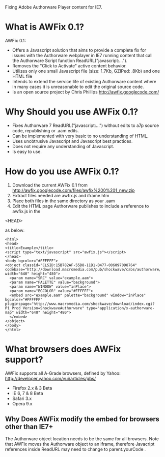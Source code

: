 Fixing Adobe Authorware Player content for IE7.

# What is AWFix 0.1? #

AWFix 0.1:

  * Offers a Javascript solution that aims to provide a complete fix for issues with the Authorware webplayer in IE7 running content that call the Authorware Script function ReadURL("javascript:...").
  * Removes the "Click to Activate" active content behavior.
  * Utilizes only one small Javascript file (size: 1.7Kb, GZIPed: .8Kb) and one HTML file
  * Intends to extend the service life of existing Authorware content where in many cases it is unreasonable to edit the original source code.
  * Is an open source project by Chris Phillips http://awfix.googlecode.com/


# Why Should you use AWFix 0.1? #

  * Fixes Authorware 7 ReadURL("javascript:...") without edits to a7p source code, republishing or .aam edits.
  * Can be implemented with very basic to no understanding of HTML.
  * Uses unobtrusive Javascript and Javascript best practices.
  * Does not require any understanding of Javascript.
  * Is easy to use.


# How do you use AWFix 0.1? #

  1. Download the current AWFix 0.1 from http://awfix.googlecode.com/files/awfix%200%201_new.zip
  1. Extract files needed are awfix.js and iframe.htm
  1. Place both files in the same directory as your .aam
  1. Edit the HTML page Authorware publishes to include a reference to awfix.js in the 

&lt;HEAD&gt;

 as below:
```
<html>
<head>
<title>Example</title>
<script type="text/javascript" src="awfix.js"></script>
</head>
<body bgcolor="#FFFFFF">
<object classid="CLSID:15B782AF-55D8-11D1-B477-006097098764" codebase="http://download.macromedia.com/pub/shockwave/cabs/authorware/awswax70.cab#version=7,0,0,69" width="640" height="480">
  <param name="SRC" value="example.aam">
  <param name="PALETTE" value="background">
  <param name="WINDOW" value="inPlace">
  <param name="BGCOLOR" value="#FFFFFF">
  <embed src="example.aam" palette="background" window="inPlace" bgcolor="#FFFFFF" pluginspage="http://www.macromedia.com/shockwave/download/index.cgi?P1_Prod_Version=ShockwaveAuthorware" type="application/x-authorware-map" width="640" height="480">
  </embed>
</object>
</body>
</html>
```

# What browsers does AWFix support? #

AWFix supports all A-Grade browsers, defined by Yahoo: http://developer.yahoo.com/yui/articles/gbs/

  * Firefox 2.x & 3 Beta
  * IE 6, 7 & 8 Beta
  * Safari 3.x
  * Opera 9.x

## Why Does AWFix modify the embed for browsers other than IE7+ ##

The Authorware object location needs to be the same for all browsers. Note that AWFix moves the Authorware object to an iframe, therefore Javacript references inside ReadURL may need to change to parent.yourCode .

